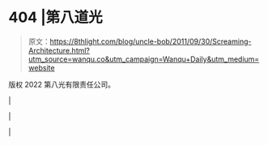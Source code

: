 # 404 |第八道光

> 原文：<https://8thlight.com/blog/uncle-bob/2011/09/30/Screaming-Architecture.html?utm_source=wanqu.co&utm_campaign=Wanqu+Daily&utm_medium=website>

版权 2022 第八光有限责任公司。

|

|

|